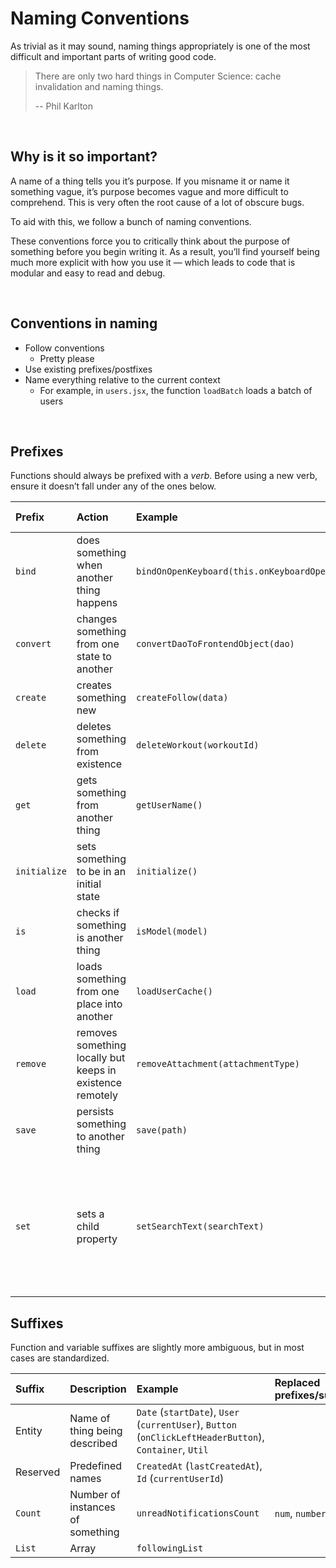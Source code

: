 # Naming Conventions

As trivial as it may sound, naming things appropriately is one of the most difficult and important parts of writing good code.

> There are only two hard things in Computer Science: cache invalidation and naming things.
>
> \-- Phil Karlton


<br />

## Why is it so important?

A name of a thing tells you it’s purpose. If you misname it or name it something vague, it’s purpose becomes vague and more difficult to comprehend. This is very often the root cause of a lot of obscure bugs.

To aid with this, we follow a bunch of naming conventions.

These conventions force you to critically think about the purpose of something before you begin writing it. As a result, you’ll find yourself being much more explicit with how you use it — which leads to code that is modular and easy to read and debug.


<br />

## Conventions in naming

* Follow conventions
  * Pretty please
* Use existing prefixes/postfixes
* Name everything relative to the current context
  * For example, in `users.jsx`, the function `loadBatch` loads a batch of users


<br />

## Prefixes

Functions should always be prefixed with a *verb*. Before using a new verb, ensure it doesn’t fall under any of the ones below.


Prefix    | Action    | Example   | Alternate prefixes
:---------|:----------|:----------|:---------------------
`bind` | does something when another thing happens | `bindOnOpenKeyboard(this.onKeyboardOpen)` | `on`
`convert` | changes something from one state to another | `convertDaoToFrontendObject(dao)` | `compress`, `normalize`, `parse`
`create` | creates something new | `createFollow(data)`
`delete` | deletes something from existence | `deleteWorkout(workoutId)` | `destroy`
`get` | gets something from another thing | `getUserName()` | `find`, `filter`, `copy`, `validate`, `match`
`initialize` | sets something to be in an initial state | `initialize()`
`is` | checks if something is another thing | `isModel(model)` | `has`, `will`, `did`, `can`, `should`
`load` | loads something from one place into another | `loadUserCache()` | `read`
`remove` | removes something locally but keeps in existence remotely | `removeAttachment(attachmentType)`
`save` | persists something to another thing | `save(path)` | `send`, `cache`
`set` | sets a child property | `setSearchText(searchText)` | `increment`, `decrement`, `update`, `toggle`, `clear`, `reset`, `sanitize`, `merge`, `mark`, `hellban`, `consume`




## Suffixes

Function and variable suffixes are slightly more ambiguous, but in most cases are standardized.


Suffix    | Description | Example   | Replaced prefixes/suffixes
:---------|:------------|:----------|:---------------------------
Entity | Name of thing being described | `Date` (`startDate`), `User` (`currentUser`), `Button` (`onClickLeftHeaderButton`), `Container`, `Util`
Reserved | Predefined names | `CreatedAt` (`lastCreatedAt`), `Id` (`currentUserId`)
`Count` | Number of instances of something | `unreadNotificationsCount` | `num`, `number`
`List` | Array | `followingList`